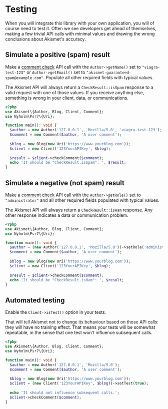 # Testing
When you will integrate this library with your own application, you will of course need to test it. Often we see developers get ahead of themselves, making a few trivial API calls with minimal values and drawing the wrong conclusions about Akismet's accuracy.

## Simulate a positive (spam) result
Make a [comment check](../features/comment_check.md) API call with the `Author->getName()` set to `"viagra-test-123"` or `Author->getEmail()` set to `"akismet-guaranteed-spam@example.com"`. Populate all other required fields with typical values.

The Akismet API will always return a `CheckResult::isSpam` response to a valid request with one of those values. If you receive anything else, something is wrong in your client, data, or communications.

```php
<?php
use Akismet\{Author, Blog, Client, Comment};
use Nyholm\Psr7\{Uri};

function main(): void {
  $author = new Author('127.0.0.1', 'Mozilla/5.0', 'viagra-test-123');
  $comment = new Comment($author, 'A user comment');
    
  $blog = new Blog(new Uri('https://www.yourblog.com'));
  $client = new Client('123YourAPIKey', $blog);
    
  $result = $client->checkComment($comment);
  echo 'It should be "CheckResult.isSpam": ', $result;
}
```

## Simulate a negative (not spam) result
Make a [comment check](../features/comment_check.md) API call with the `Author->getRole()` set to `"administrator"` and all other required fields populated with typical values.

The Akismet API will always return a `CheckResult::isHam` response. Any other response indicates a data or communication problem.

```php
<?php
use Akismet\{Author, Blog, Client, Comment};
use Nyholm\Psr7\{Uri};

function main(): void {
  $author = (new Author('127.0.0.1', 'Mozilla/5.0'))->setRole('administrator');
  $comment = new Comment($author, 'A user comment');
    
  $blog = new Blog(new Uri('https://www.yourblog.com'));
  $client = new Client('123YourAPIKey', $blog);
    
  $result = $client->checkComment($comment);
  echo 'It should be "CheckResult.isHam": ', $result;
}
```

## Automated testing
Enable the `Client->isTest()` option in your tests.

That will tell Akismet not to change its behaviour based on those API calls: they will have no training effect. That means your tests will be somewhat repeatable, in the sense that one test won't influence subsequent calls.

```php
<?php
use Akismet\{Author, Blog, Client, Comment};
use Nyholm\Psr7\{Uri};

function main(): void {
  $author = new Author('127.0.0.1', 'Mozilla/5.0');
  $comment = new Comment($author, 'A user comment');
    
  $blog = new Blog(new Uri('https://www.yourblog.com'));
  $client = (new Client('123YourAPIKey', $blog))->setTest(true);
    
  echo 'It should not influence subsequent calls.';
  $client->checkComment($comment);
}
```
